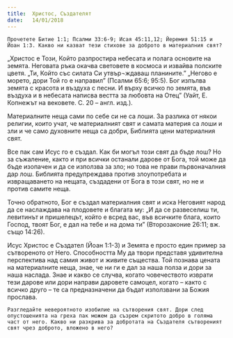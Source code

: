 ```yaml
---
title:  Христос, Създателят
date:   14/01/2018
---
```


`Прочетете Битие 1:1; Псалми 33:6-9; Исая 45:11,12; Йеремия 51:15 и Йоан 1:3. Какво ни казват тези стихове за доброто в материалния свят?`

„Христос е Този, Който разпростира небесата и полага основите на земята. Неговата ръка окачва световете в космоса и извайва полските цветя. „Ти, Който със силата Си утвър¬ждаваш планините.” „Негово е морето, дори Той го е направил” (Псалми 65:6; 95:5). Бог изпълва земята с красота и въздуха с песни. И върху всичко по земята, във въздуха и в небесата написва вестта за любовта на Отец” (Уайт, Е. Копнежът на вековете. С. 20 – англ. изд.).

Материалните неща сами по себе си не са лоши. За разлика от някои религии, които учат, че материалният свят и самата материя са лоши и зли и че само духовните неща са добри, Библията цени материалния свят.

Все пак сам Исус го е създал. Как би могъл този свят да бъде лош? Но за съжаление, както и при всички останали дарове от Бога, той може да бъде изопачен и да се използва за зло; но това не прави първоначалния дар лош. Библията предупреждава против злоупотребата и извращаването на нещата, създадени от Бога в този свят, но не и против самите неща.

Точно обратното, Бог е създал материалния свят и иска Неговият народ да се наслаждава на плодовете и благата му: „И да се развеселиш ти, левитинът и пришелецът, който е всред вас, във всичките блага, които Господ, твоят Бог, е дал на тебе и на дома ти” (Второзаконие 26:11; вж. също 14:26).

Исус Христос е Създател (Йоан 1:1-3) и Земята е просто един пример за сътвореното от Него. Способността Му да твори представя удивителна перспектива над самия живот и живите същества. Той познава цената на материалните неща, знае, че ни ги е дал за наша полза и дори за наша наслада. Знае и какво се случва, когато човечеството изврати тези дарове или дори направи даровете самоцел, когато – както с всичко друго – те са предназначени да бъдат използвани за Божия прослава.

`Разгледайте невероятното изобилие на сътворения свят. Дори след опустошенията на греха пак можем да съзрем скритото добро в голяма част от него. Какво ни разкрива за добротата на Създателя сътвореният свят чрез доброто, вложено в него?`